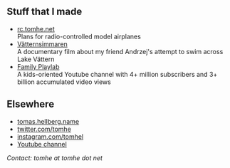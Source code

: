 ## Stuff that I made

* [rc.tomhe.net](https://rc.tomhe.net)<br/>Plans for radio-controlled model airplanes
* [Vätternsimmaren](https://youtu.be/3VL5xEA_iPA)<br/>A documentary film about my friend Andrzej's attempt to swim across Lake Vättern
* [Family Playlab](https://www.youtube.com/familyplaylab)<br/>A kids-oriented Youtube channel with 4+ million subscribers and 3+ billion accumulated video views

## Elsewhere

* [tomas.hellberg.name](https://tomas.hellberg.name)
* [twitter.com/tomhe](https://twitter.com/tomhe)
* [instagram.com/tomhel](https://instagram.com/tomhel)
* [Youtube channel](https://www.youtube.com/channel/UCayYz0uzTzqtHtPVTZ4ubsQ)

<address>Contact: tomhe at tomhe dot net</address>
